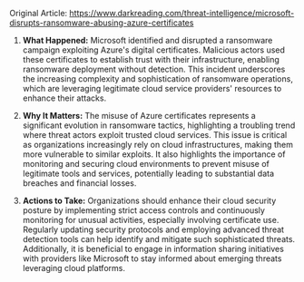 Original Article: https://www.darkreading.com/threat-intelligence/microsoft-disrupts-ransomware-abusing-azure-certificates

1) **What Happened:** Microsoft identified and disrupted a ransomware campaign exploiting Azure's digital certificates. Malicious actors used these certificates to establish trust with their infrastructure, enabling ransomware deployment without detection. This incident underscores the increasing complexity and sophistication of ransomware operations, which are leveraging legitimate cloud service providers' resources to enhance their attacks.

2) **Why It Matters:** The misuse of Azure certificates represents a significant evolution in ransomware tactics, highlighting a troubling trend where threat actors exploit trusted cloud services. This issue is critical as organizations increasingly rely on cloud infrastructures, making them more vulnerable to similar exploits. It also highlights the importance of monitoring and securing cloud environments to prevent misuse of legitimate tools and services, potentially leading to substantial data breaches and financial losses.

3) **Actions to Take:** Organizations should enhance their cloud security posture by implementing strict access controls and continuously monitoring for unusual activities, especially involving certificate use. Regularly updating security protocols and employing advanced threat detection tools can help identify and mitigate such sophisticated threats. Additionally, it is beneficial to engage in information sharing initiatives with providers like Microsoft to stay informed about emerging threats leveraging cloud platforms.